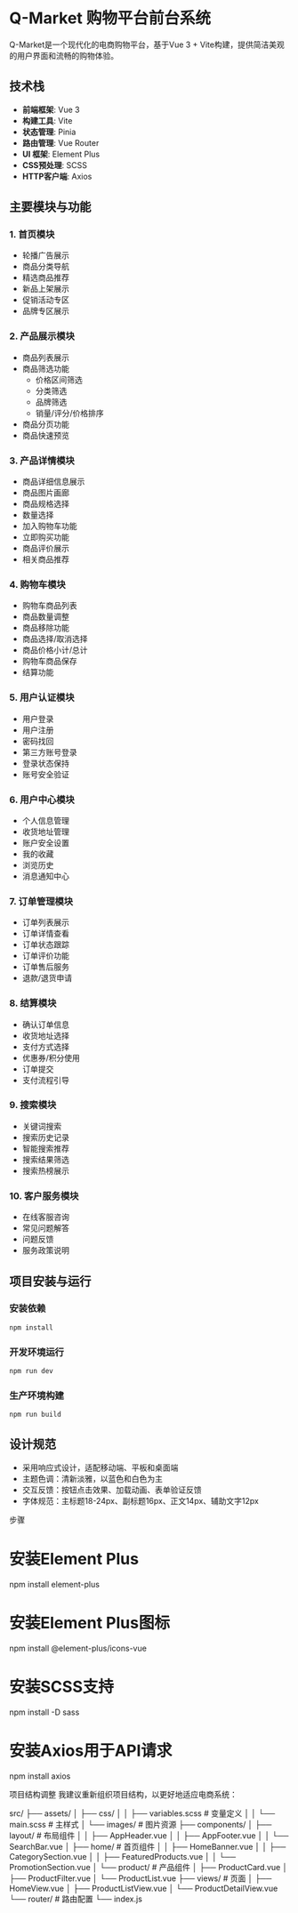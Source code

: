 # Q-Market 购物平台前台系统

Q-Market是一个现代化的电商购物平台，基于Vue 3 + Vite构建，提供简洁美观的用户界面和流畅的购物体验。

## 技术栈

- **前端框架**: Vue 3
- **构建工具**: Vite
- **状态管理**: Pinia
- **路由管理**: Vue Router
- **UI 框架**: Element Plus
- **CSS预处理**: SCSS
- **HTTP客户端**: Axios

## 主要模块与功能

### 1. 首页模块
- 轮播广告展示
- 商品分类导航
- 精选商品推荐
- 新品上架展示
- 促销活动专区
- 品牌专区展示

### 2. 产品展示模块
- 商品列表展示
- 商品筛选功能
  - 价格区间筛选
  - 分类筛选
  - 品牌筛选
  - 销量/评分/价格排序
- 商品分页功能
- 商品快速预览

### 3. 产品详情模块
- 商品详细信息展示
- 商品图片画廊
- 商品规格选择
- 数量选择
- 加入购物车功能
- 立即购买功能
- 商品评价展示
- 相关商品推荐

### 4. 购物车模块
- 购物车商品列表
- 商品数量调整
- 商品移除功能
- 商品选择/取消选择
- 商品价格小计/总计
- 购物车商品保存
- 结算功能

### 5. 用户认证模块
- 用户登录
- 用户注册
- 密码找回
- 第三方账号登录
- 登录状态保持
- 账号安全验证

### 6. 用户中心模块
- 个人信息管理
- 收货地址管理
- 账户安全设置
- 我的收藏
- 浏览历史
- 消息通知中心

### 7. 订单管理模块
- 订单列表展示
- 订单详情查看
- 订单状态跟踪
- 订单评价功能
- 订单售后服务
- 退款/退货申请

### 8. 结算模块
- 确认订单信息
- 收货地址选择
- 支付方式选择
- 优惠券/积分使用
- 订单提交
- 支付流程引导

### 9. 搜索模块
- 关键词搜索
- 搜索历史记录
- 智能搜索推荐
- 搜索结果筛选
- 搜索热榜展示

### 10. 客户服务模块
- 在线客服咨询
- 常见问题解答
- 问题反馈
- 服务政策说明

## 项目安装与运行

### 安装依赖
```sh
npm install
```

### 开发环境运行
```sh
npm run dev
```

### 生产环境构建
```sh
npm run build
```

## 设计规范

- 采用响应式设计，适配移动端、平板和桌面端
- 主题色调：清新淡雅，以蓝色和白色为主
- 交互反馈：按钮点击效果、加载动画、表单验证反馈
- 字体规范：主标题18-24px、副标题16px、正文14px、辅助文字12px

步骤
# 安装Element Plus
npm install element-plus

# 安装Element Plus图标
npm install @element-plus/icons-vue

# 安装SCSS支持
npm install -D sass

# 安装Axios用于API请求
npm install axios

项目结构调整
我建议重新组织项目结构，以更好地适应电商系统：

src/
├── assets/
│   ├── css/
│   │   ├── variables.scss   # 变量定义
│   │   └── main.scss        # 主样式
│   └── images/              # 图片资源
├── components/
│   ├── layout/              # 布局组件
│   │   ├── AppHeader.vue
│   │   ├── AppFooter.vue
│   │   └── SearchBar.vue
│   ├── home/                # 首页组件
│   │   ├── HomeBanner.vue
│   │   ├── CategorySection.vue
│   │   ├── FeaturedProducts.vue
│   │   └── PromotionSection.vue
│   └── product/             # 产品组件
│       ├── ProductCard.vue
│       ├── ProductFilter.vue
│       └── ProductList.vue
├── views/                   # 页面
│   ├── HomeView.vue
│   ├── ProductListView.vue
│   └── ProductDetailView.vue
└── router/                  # 路由配置
    └── index.js